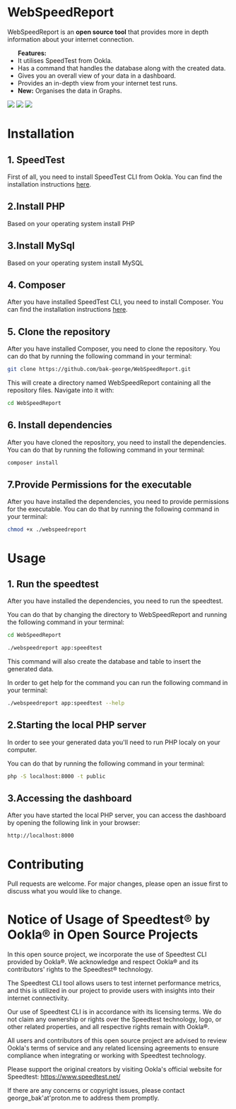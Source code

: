 <h1>WebSpeedReport</h1>
<p>WebSpeedReport is an <b>open source tool</b> that provides more in depth information about your internet connection.</p>
<ul><b>Features:</b>
    <li>It utilises SpeedTest from Ookla.</li>
    <li>Has a command that handles the database along with the created data.</li>
    <li>Gives you an overall view of your data in a dashboard.</li>
    <li>Provides an in-depth view from your internet test runs.</li>
    <li><b>New:</b> Organises the data in Graphs.</li>
</ul>
<img src="public/images/demo1.png">
<img src="public/images/demo2.png">
<img src="public/images/demo3.jpeg">

<h1>Installation</h1>
<h2><b>1. SpeedTest</b></h2>
<p>First of all, you need to install SpeedTest CLI from Ookla. You can find the installation instructions <a href="https://www.speedtest.net/apps/cli">here</a>.</p>
<h2>2.Install PHP</h2>
<p>Based on your operating system install PHP</p>
<h2>3.Install MySql</h2>
<p>Based on your operating system install MySQL</p>
<h2><b>4. Composer</b></h2>
<p>After you have installed SpeedTest CLI, you need to install Composer. You can find the installation instructions <a href="https://getcomposer.org/download/">here</a>.</p>
<h2><b>5. Clone the repository</b></h2>
<p>After you have installed Composer, you need to clone the repository. You can do that by running the following command in your terminal:</p>

```bash
git clone https://github.com/bak-george/WebSpeedReport.git 
```
<p>This will create a directory named WebSpeedReport containing all the repository files. Navigate into it with:</p>
    
```bash
cd WebSpeedReport
```
<h2><b>6. Install dependencies</b></h2>
<p>After you have cloned the repository, you need to install the dependencies. You can do that by running the following command in your terminal:</p>

```bash
composer install
```

<h2><b>7.Provide Permissions for the executable</b></h2>
<p>After you have installed the dependencies, you need to provide permissions for the executable. You can do that by running the following command in your terminal:</p>

```bash
chmod +x ./webspeedreport
```

<h1>Usage</h1>
<h2><b>1. Run the speedtest</b></h2>
<p>After you have installed the dependencies, you need to run the speedtest. 

You can do that by changing the directory to WebSpeedReport and running the following command in your terminal:</p>

```bash
cd WebSpeedReport

./webspeedreport app:speedtest
```
<p>This command will also create the database and table to insert the generated data.</p>
In order to get help for the command you can run the following command in your terminal:

```bash
./webspeedreport app:speedtest --help
```

<h2>2.Starting the local PHP server</h2>
<p>In order to see your generated data you'll need to run PHP localy on your computer.</p>
<p>You can do that by running the following command in your terminal:</p>

```bash
php -S localhost:8000 -t public
```

<h2>3.Accessing the dashboard</h2>
<p>After you have started the local PHP server, you can access the dashboard by opening the following link in your browser:</p>

```bash
http://localhost:8000
```

<h1>Contributing</h1>
<p>Pull requests are welcome. For major changes, please open an issue first to discuss what you would like to change.</p>

<h1>Notice of Usage of Speedtest® by Ookla® in Open Source Projects</h1>
<p>In this open source project, we incorporate the use of Speedtest CLI provided by Ookla®. We acknowledge and respect Ookla® and its contributors' rights to the Speedtest® technology.

The Speedtest CLI tool allows users to test internet performance metrics, and this is utilized in our project to provide users with insights into their internet connectivity.

Our use of Speedtest CLI is in accordance with its licensing terms. We do not claim any ownership or rights over the Speedtest technology, logo, or other related properties, and all respective rights remain with Ookla®.

All users and contributors of this open source project are advised to review Ookla's terms of service and any related licensing agreements to ensure compliance when integrating or working with Speedtest technology.

Please support the original creators by visiting Ookla's official website for Speedtest: https://www.speedtest.net/

If there are any concerns or copyright issues, please contact george_bak'at'proton.me to address them promptly.</p>
